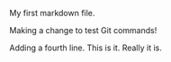 My first markdown file.

Making a change to test Git commands!

Adding a fourth line. This is it. Really it is. 
